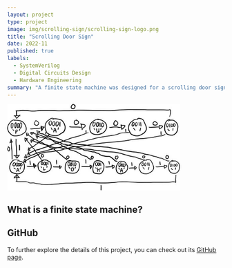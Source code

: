 ```yaml
---
layout: project
type: project
image: img/scrolling-sign/scrolling-sign-logo.png
title: "Scrolling Door Sign"
date: 2022-11
published: true
labels:
  - SystemVerilog
  - Digital Circuits Design
  - Hardware Engineering
summary: "A finite state machine was designed for a scrolling door sign that displayed 'ALOHA' when an office is open, and 'PAU' when it is closed with custom logic."
---
```


<div class="text-center p-4">
  <img width="400px" src="../img/scrolling-sign/state-diagram.jpg" class="img-thumbnail" >
</div>

## What is a finite state machine?

## GitHub

To further explore the details of this project, you can check out its [GitHub page](https://github.com/domalian/scrolling-sign).
